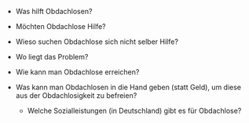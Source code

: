 
- Was hilft Obdachlosen?

- Möchten Obdachlose Hilfe?
- Wieso suchen Obdachlose sich nicht selber Hilfe?
- Wo liegt das Problem? 
- Wie kann man Obdachlose erreichen?

- Was kann man Obdachlosen in die Hand geben (statt Geld), um diese aus der Obdachlosigkeit zu befreien?

	- Welche Sozialleistungen (in Deutschland) gibt es für Obdachlose?
